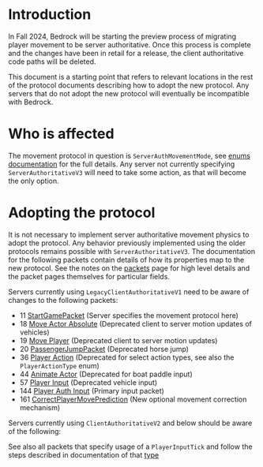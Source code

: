 # Introduction

In Fall 2024, Bedrock will be starting the preview process of migrating player movement to be server authoritative. Once this process is complete and the changes have been in retail for a release, the client authoritative code paths will be deleted.

This document is a starting point that refers to relevant locations in the rest of the protocol documents describing how to adopt the new protocol. Any servers that do not adopt the new protocol will eventually be incompatible with Bedrock.

# Who is affected

The movement protocol in question is `ServerAuthMovementMode`, see [enums documentation](../html/enums.html) for the full details. Any server not currently specifying `ServerAuthoritativeV3` will need to take some action, as that will become the only option.

# Adopting the protocol

It is not necessary to implement server authoritative movement physics to adopt the protocol. Any behavior previously implemented using the older protocols remains possible with `ServerAuthoritativeV3`. The documentation for the following packets contain details of how its properties map to the new protocol. See the notes on the [packets](../html/packets.html) page for high level details and the packet pages themselves for particular fields.

Servers currently using `LegacyClientAuthoritativeV1` need to be aware of changes to the following packets:

- 11 [StartGamePacket](../html/StartGamePacket.html) (Server specifies the movement protocol here)
- 18 [Move Actor Absolute](../html/MoveActorAbsolutePacket.html) (Deprecated client to server motion updates of vehicles)
- 19 [Move Player](../html/MovePlayerPacket.html) (Deprecated client to server motion updates)
- 20 [PassengerJumpPacket](../html/PassengerJumpPacket.html) (Deprecated horse jump)
- 36 [Player Action](../html/PlayerActionPacket.html) (Deprecated for select action types, see also the `PlayerActionType` enum)
- 44 [Animate Actor](../html/AnimatePacket.html) (Deprecated for boat paddle input)
- 57 [Player Input](../html/PlayerInputPacket.html) (Deprecated vehicle input)
- 144 [Player Auth Input](../html/PlayerAuthInputPacket.html) (Primary input packet)
- 161 [CorrectPlayerMovePrediction](../html/CorrectPlayerMovePredictionPacket.html) (New optional movement correction mechanism)

Servers currently using `ClientAuthoritativeV2` and below should be aware of the following:

See also all packets that specify usage of a `PlayerInputTick` and follow the steps described in documentation of that [type](../html/PlayerInputTick.html)